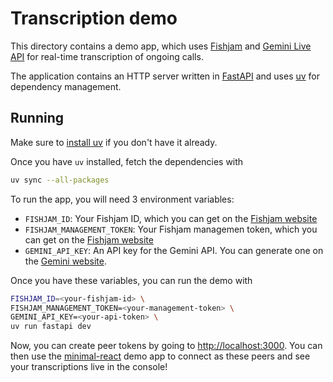 # Transcription demo

This directory contains a demo app, which uses [Fishjam](https://fishjam.io) and [Gemini Live API](https://ai.google.dev/gemini-api/docs/live)
for real-time transcription of ongoing calls.

The application contains an HTTP server written in [FastAPI](https://fastapi.tiangolo.com/)
and uses [uv](https://docs.astral.sh/uv/) for dependency management.

## Running

Make sure to [install uv](https://docs.astral.sh/uv/getting-started/installation/) if you don't have it already.

Once you have `uv` installed, fetch the dependencies with

```bash
uv sync --all-packages
```

To run the app, you will need 3 environment variables:

- `FISHJAM_ID`: Your Fishjam ID, which you can get on the [Fishjam website](https://fishjam.io/app)
- `FISHJAM_MANAGEMENT_TOKEN`: Your Fishjam managemen token, which you can get on the [Fishjam website](https://fishjam.io/app)
- `GEMINI_API_KEY`: An API key for the Gemini API. You can generate one on the [Gemini website](https://aistudio.google.com/app/apikey).

Once you have these variables, you can run the demo with

```bash
FISHJAM_ID=<your-fishjam-id> \
FISHJAM_MANAGEMENT_TOKEN=<your-management-token> \
GEMINI_API_KEY=<your-api-token> \
uv run fastapi dev
```

Now, you can create peer tokens by going to <http://localhost:3000>.
You can then use the [minimal-react](https://github.com/fishjam-cloud/web-client-sdk/tree/main/examples/react-client)
demo app to connect as these peers and see your transcriptions live in the console!
